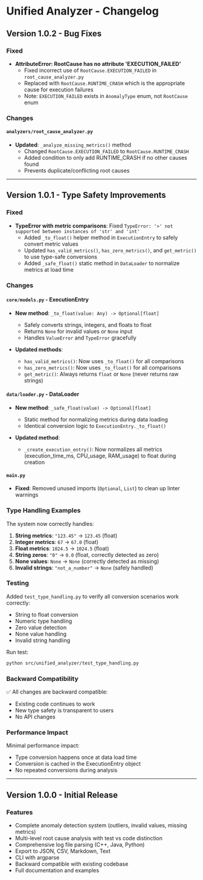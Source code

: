 # Unified Analyzer - Changelog

## Version 1.0.2 - Bug Fixes

### Fixed
- **AttributeError: RootCause has no attribute 'EXECUTION_FAILED'**
  - Fixed incorrect use of `RootCause.EXECUTION_FAILED` in `root_cause_analyzer.py`
  - Replaced with `RootCause.RUNTIME_CRASH` which is the appropriate cause for execution failures
  - Note: `EXECUTION_FAILED` exists in `AnomalyType` enum, not `RootCause` enum

### Changes

#### `analyzers/root_cause_analyzer.py`
- **Updated**: `_analyze_missing_metrics()` method
  - Changed `RootCause.EXECUTION_FAILED` to `RootCause.RUNTIME_CRASH`
  - Added condition to only add RUNTIME_CRASH if no other causes found
  - Prevents duplicate/conflicting root causes

---

## Version 1.0.1 - Type Safety Improvements

### Fixed
- **TypeError with metric comparisons**: Fixed `TypeError: '>' not supported between instances of 'str' and 'int'`
  - Added `_to_float()` helper method in `ExecutionEntry` to safely convert metric values
  - Updated `has_valid_metrics()`, `has_zero_metrics()`, and `get_metric()` to use type-safe conversions
  - Added `_safe_float()` static method in `DataLoader` to normalize metrics at load time

### Changes

#### `core/models.py` - ExecutionEntry
- **New method**: `_to_float(value: Any) -> Optional[float]`
  - Safely converts strings, integers, and floats to float
  - Returns `None` for invalid values or `None` input
  - Handles `ValueError` and `TypeError` gracefully

- **Updated methods**:
  - `has_valid_metrics()`: Now uses `_to_float()` for all comparisons
  - `has_zero_metrics()`: Now uses `_to_float()` for all comparisons
  - `get_metric()`: Always returns `float` or `None` (never returns raw strings)

#### `data/loader.py` - DataLoader
- **New method**: `_safe_float(value) -> Optional[float]`
  - Static method for normalizing metrics during data loading
  - Identical conversion logic to `ExecutionEntry._to_float()`

- **Updated method**:
  - `_create_execution_entry()`: Now normalizes all metrics (execution_time_ms, CPU_usage, RAM_usage) to float during creation

#### `main.py`
- **Fixed**: Removed unused imports (`Optional`, `List`) to clean up linter warnings

### Type Handling Examples

The system now correctly handles:

1. **String metrics**: `"123.45"` → `123.45` (float)
2. **Integer metrics**: `67` → `67.0` (float)
3. **Float metrics**: `1024.5` → `1024.5` (float)
4. **String zeros**: `"0"` → `0.0` (float, correctly detected as zero)
5. **None values**: `None` → `None` (correctly detected as missing)
6. **Invalid strings**: `"not_a_number"` → `None` (safely handled)

### Testing

Added `test_type_handling.py` to verify all conversion scenarios work correctly:
- String to float conversion
- Numeric type handling
- Zero value detection
- None value handling
- Invalid string handling

Run test:
```bash
python src/unified_analyzer/test_type_handling.py
```

### Backward Compatibility

✅ All changes are backward compatible:
- Existing code continues to work
- New type safety is transparent to users
- No API changes

### Performance Impact

Minimal performance impact:
- Type conversion happens once at data load time
- Conversion is cached in the ExecutionEntry object
- No repeated conversions during analysis

---

## Version 1.0.0 - Initial Release

### Features
- Complete anomaly detection system (outliers, invalid values, missing metrics)
- Multi-level root cause analysis with test vs code distinction
- Comprehensive log file parsing (C++, Java, Python)
- Export to JSON, CSV, Markdown, Text
- CLI with argparse
- Backward compatible with existing codebase
- Full documentation and examples

